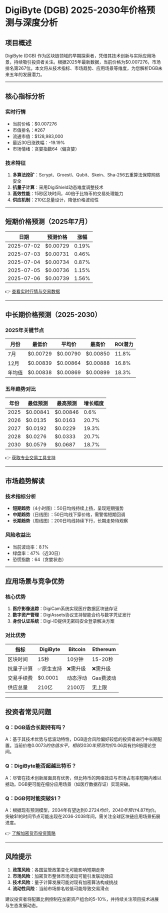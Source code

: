 # DigiByte (DGB) 2025-2030年价格预测与深度分析

## 项目概述

DigiByte (DGB) 作为区块链领域的早期探索者，凭借其技术创新与实际应用场景，持续吸引投资者关注。根据2025年最新数据，当前价格为$0.007276，市场排名第267位。本文将从技术指标、市场趋势、应用场景等维度，为您解析DGB未来五年的发展潜力。

---

## 核心指标分析

### 实时行情
- 当前价格：$0.007276
- 市值排名：#267
- 流通市值：$128,983,000
- 最近30日涨跌幅：-19.19%
- 市场情绪：贪婪指数64（偏贪婪）

### 技术特征
1. **多算法挖矿**：Scrypt、Groestl、Qubit、Skein、Sha-256五重算法保障网络安全
2. **抗量子计算**：采用DigiShield动态难度调整技术
3. **高效性能**：15秒区块时间，40倍于比特币的交易处理能力
4. **供应机制**：210亿总量设计，降低价格波动性

---

## 短期价格预测（2025年7月）

| 日期       | 预测价格  | 涨幅   |
|------------|-----------|--------|
| 2025-07-02 | $0.00729  | 0.19%  |
| 2025-07-03 | $0.00731  | 0.46%  |
| 2025-07-04 | $0.00734  | 0.87%  |
| 2025-07-05 | $0.00736  | 1.15%  |
| 2025-07-06 | $0.00739  | 1.56%  |

👉 [查看实时行情与交易数据](https://bit.ly/okx_welcome)

---

## 中长期价格预测（2025-2030）

### 2025年关键节点
| 月份   | 最低价   | 平均价   | 最高价   | ROI潜力 |
|--------|----------|----------|----------|---------|
| 7月    | $0.00729 | $0.00790 | $0.00850 | 11.8%   |
| 12月   | $0.00839 | $0.00864 | $0.00888 | 16.8%   |
| 年均值 | $0.00838 | $0.00869 | $0.00899 | 18.3%   |

### 五年趋势对比
| 年份   | 最低预测 | 最高预测 | 增长幅度 |
|--------|----------|----------|----------|
| 2025   | $0.00841 | $0.00846 | 0.6%     |
| 2026   | $0.0135  | $0.0163  | 20.7%    |
| 2027   | $0.0192  | $0.0229  | 19.3%    |
| 2028   | $0.0276  | $0.0333  | 20.7%    |
| 2030   | $0.0579  | $0.0687  | 18.7%    |

👉 [获取专业交易工具支持](https://bit.ly/okx_welcome)

---

## 市场趋势解读

### 技术指标分析
- **短期趋势**（4小时图）：50日均线持续上扬，呈现短期强势
- **中期趋势**（日线图）：50日均线下穿价格，需警惕短期回调
- **长期趋势**（周线图）：200日均线持续下行，长期走势待观察

### 风险收益比
- 当前波动率：8.1%
- 绿盘率：47%（近30日）
- 恐慌指数：64（贪婪状态）

---

## 应用场景与竞争优势

### 核心优势
1. **医疗影像追踪**：DigiCam系统实现医疗数据区块链存证
2. **数字资产管理**：DigiAssets协议支持智能合约与数字凭证发行
3. **身份认证系统**：Digi-ID提供无密码安全登录解决方案

### 对比优势
| 指标         | DigiByte       | Bitcoin     | Ethereum   |
|--------------|----------------|-------------|------------|
| 区块时间     | 15秒           | 10分钟      | 15-20秒    |
| 抗量子计算   | ✅原生支持     | ❌需升级    | ❌需升级   |
| 交易手续费   | $0.0001        | 动态浮动    | Gas费波动  |
| 供应总量     | 210亿          | 2100万      | 无上限     |

---

## 投资者常见问题

### Q：DGB适合长期持有吗？
A：基于其技术优势与低波动特性，DGB适合风险偏好较低的投资者进行中长期配置。当前价格$0.0073的估值水平，相较2030年预测均价$0.06具有约8倍理论空间。

### Q：DigiByte能否超越比特币？
A：尽管在技术创新层面具有优势，但比特币的网络效应与市场占有率短期内难以撼动。DGB更可能在细分应用场景（如医疗数据存证）实现突破。

### Q：DGB何时能突破$1？
A：根据现有预测模型，2034年有望达到$0.2724均价，2040年预计$4.87均价。突破$1的时间节点可能出现在2036-2038年间，需关注全球区块链应用场景拓展进度。

👉 [了解加密货币投资策略](https://bit.ly/okx_welcome)

---

## 风险提示
1. **政策风险**：各国监管政策变化可能影响短期走势
2. **市场风险**：加密货币整体市场波动可能引发联动效应
3. **技术风险**：量子计算发展可能对现有加密算法构成挑战
4. **流动性风险**：当前市场排名较低可能导致交易滑点

建议投资者将配置比例控制在加密资产组合的5-10%，并持续关注项目技术进展与生态发展动态。